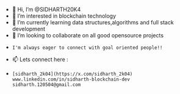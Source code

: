 - 👋 Hi, I’m @SIDHARTH20K4
- 👀 I’m interested in blockchain technology
- 🌱 I’m currently learning data structures,algorithms and full stack development
- 💞️ I’m looking to collaborate on all good opensource projects
-     I'm always eager to connect with goal oriented people!!  
- 📫 Lets connect here :
-     [sidharth_2k04](https://x.com/sidharth_2k04)
      www.linkedin.com/in/sidharth-blockchain-dev
      sidharth.120504@gmail.com
                    

<!---
SIDHARTH20K4/SIDHARTH20K4 is a ✨ special ✨ repository because its `README.md` (this file) appears on your GitHub profile.
You can click the Preview link to take a look at your changes.
--->
